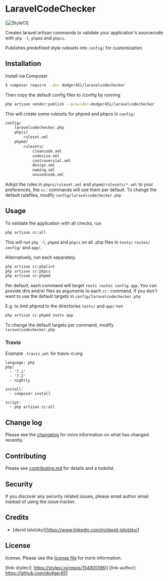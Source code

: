 # LaravelCodeChecker

[![StyleCI](https://github.styleci.io/repos/154905196/shield?branch=master)]

Creates laravel artisan commands to validate your application's sourcecode with `php -l`, `phpmd` and `phpcs`.

Publishes predefined style rulesets into `config/` for customization.

## Installation

Install via Composer

``` bash
$ composer require --dev dodger451/laravelcodechecker
```

Then copy the default config files to /config by running

``` bash
php artisan vendor:publish --provider=dodger451/laravelcodechecker
```

This will create some rulesets for phpmd and phpcs in ``config/``
``` bash
config/
    laravelcodechecker.php
    phpcs/
        ruleset.xml
    phpmd/
        rulesets/
            cleancode.xml
            codesize.xml
            controversial.xml
            design.xml
            naming.xml
            unusedcode.xml
```
Adopt the rules in `phpcs/ruleset.xml` and `phpmd/rulesets/*.xml` to your preferences, the `cc:` commands will use them per default.
To change the default rulefiles, modify ``config/laravelcodechecker.php``

## Usage

To validate the application with all checks, run
``` bash
php artisan cc:all
```

This will run `php -l`, `phpmd` and `phpcs` on all .php files in `tests/` `routes/` `config/` and `app/`.


Alternatively, run each separately:

``` bash
php artisan cc:phplint
php artisan cc:phpcs
php artisan cc:phpmd
```

Per default, each command will target ``tests routes config app``.
You can provide dirs and/or files as arguments to each `cc:` command,
if you don't want to use the default targets in ``config/laravelcodechecker.php``

E.g. to limit phpmd to the directories `tests/` and `app/` run
``` bash
php artisan cc:phpmd tests app
```
To change the default targets per command, modify ``laravelcodechecker.php``

### Travis
Example `.travis.yml` for travis-ci.org
```
language: php
php:
  - '7.1'
  - '7.2'
  - nightly

install:
  - composer install

script:
  - php artisan cc:all
```

## Change log

Please see the [changelog](changelog.md) for more information on what has changed recently.

## Contributing

Please see [contributing.md](contributing.md) for details and a todolist.

## Security

If you discover any security related issues, please email author email instead of using the issue tracker.

## Credits

- [david latotzky][https://www.linkedin.com/in/david-latotzky/]

## License

license. Please see the [license file](license.md) for more information.

[link-styleci]: https://styleci.io/repos/154905196)]
[link-author]: https://github.com/dodger451

